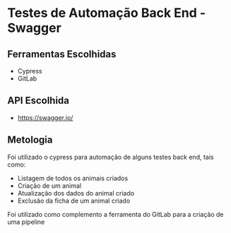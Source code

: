 # Testes de Automação Back End - Swagger

## Ferramentas Escolhidas
- Cypress
- GitLab
  
## API Escolhida
- https://swagger.io/

## Metologia
Foi utilizado o cypress para automação de alguns testes back end, tais como:
- Listagem de todos os animais criados
- Criação de um animal
- Atualização dos dados do animal criado
- Exclusão da ficha de um animal criado

Foi utilizado como complemento a ferramenta do GitLab para a criação de uma pipeline
